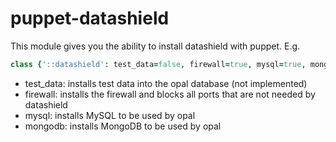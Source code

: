 # puppet-datashield

This module gives you the ability to install datashield with puppet. E.g.

  ```ruby 
  class {'::datashield': test_data=false, firewall=true, mysql=true, mongodb=false}
  ```
  
  * test_data: installs test data into the opal database (not implemented) 
  * firewall: installs the firewall and blocks all ports that are not needed by datashield
  * mysql: installs MySQL to be used by opal
  * mongodb: installs MongoDB to be used by opal
